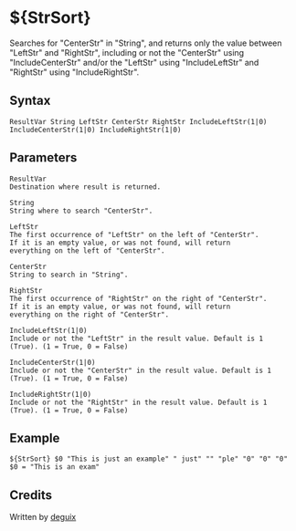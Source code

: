 # ${StrSort}

Searches for "CenterStr" in "String", and returns only the value between "LeftStr" and "RightStr", including or not the "CenterStr" using "IncludeCenterStr" and/or the "LeftStr" using "IncludeLeftStr" and "RightStr" using "IncludeRightStr".

## Syntax

    ResultVar String LeftStr CenterStr RightStr IncludeLeftStr(1|0) IncludeCenterStr(1|0) IncludeRightStr(1|0)

## Parameters

    ResultVar
    Destination where result is returned.

    String
    String where to search "CenterStr".

    LeftStr
    The first occurrence of "LeftStr" on the left of "CenterStr".
    If it is an empty value, or was not found, will return
    everything on the left of "CenterStr".

    CenterStr
    String to search in "String".

    RightStr
    The first occurrence of "RightStr" on the right of "CenterStr".
    If it is an empty value, or was not found, will return
    everything on the right of "CenterStr".

    IncludeLeftStr(1|0)
    Include or not the "LeftStr" in the result value. Default is 1
    (True). (1 = True, 0 = False)

    IncludeCenterStr(1|0)
    Include or not the "CenterStr" in the result value. Default is 1
    (True). (1 = True, 0 = False)

    IncludeRightStr(1|0)
    Include or not the "RightStr" in the result value. Default is 1
    (True). (1 = True, 0 = False)

## Example

    ${StrSort} $0 "This is just an example" " just" "" "ple" "0" "0" "0"
    $0 = "This is an exam"

## Credits

Written by [deguix][1]

[1]: http://nsis.sourceforge.net/User:Deguix

